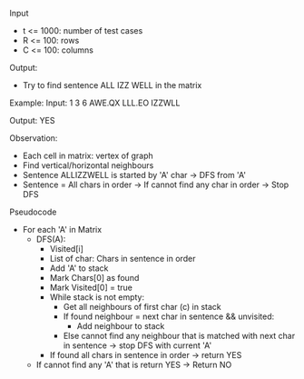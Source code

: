 Input
- t <= 1000: number of test cases
- R <= 100: rows
- C <= 100: columns

Output:
- Try to find sentence ALL IZZ WELL in the matrix

Example:
Input:
1
3 6
AWE.QX
LLL.EO
IZZWLL

Output:
YES

Observation:
- Each cell in matrix: vertex of graph
- Find vertical/horizontal neighbours
- Sentence ALLIZZWELL is started by 'A' char -> DFS from 'A'
- Sentence = All chars in order -> If cannot find any char in order -> Stop DFS

Pseudocode
- For each 'A' in Matrix
    - DFS(A):
        - Visited[i]
        - List of char: Chars in sentence in order
        - Add 'A' to stack
        - Mark Chars[0] as found
        - Mark Visited[0] = true
        - While stack is not empty:
            - Get all neighbours of first char (c) in stack
            - If found neighbour = next char in sentence && unvisited:
                - Add neighbour to stack
            - Else cannot find any neighbour that is matched with next char in sentence -> stop DFS with current 'A'
        - If found all chars in sentence in order -> return YES
    - If cannot find any 'A' that is return YES -> Return NO
